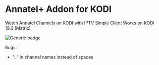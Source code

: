 # Annatel+ Addon for KODI
Watch Annatel Channels on KODI with IPTV Simple Client 
Works on KODI 19.0 (Matrix)

![Generic badge](https://img.shields.io/badge/version-0.1.0-blue.svg)

Bugs:
- "_" in channel names instead of spaces

